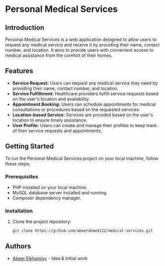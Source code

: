 # Personal Medical Services

## Introduction

Personal Medical Services is a web application designed to allow users to request any medical service and receive it by providing their name, contact number, and location. It aims to provide users with convenient access to medical assistance from the comfort of their homes.

## Features

- **Service Request:** Users can request any medical service they need by providing their name, contact number, and location.
- **Service Fulfillment:** Healthcare providers fulfill service requests based on the user's location and availability.
- **Appointment Booking:** Users can schedule appointments for medical consultations or procedures based on the requested services.
- **Location-based Service:** Services are provided based on the user's location to ensure timely assistance.
- **User Profile:** Users can create and manage their profiles to keep track of their service requests and appointments.

## Getting Started

To run the Personal Medical Services project on your local machine, follow these steps:

### Prerequisites

- PHP installed on your local machine.
- MySQL database server installed and running.
- Composer dependency manager.

### Installation

1. Clone the project repository:
   ```bash
   git clone https://github.com/abeerahmed122/medical-services.git
## Authors
- [Abeer Elkhamisy](https://github.com/abeerahmed122) - Idea & Initial work

